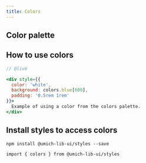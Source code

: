 ```yaml
---
title: Colors
---
```


## Color palette

<div>
  <color-palette></color-palette>
</div>

## How to use colors

```jsx
// @live

<div style={{
  color: 'white',
  background: colors.blue[600],
  padding: '0.5rem 1rem'
}}>
  Example of using a color from the colors palette.
</div>

```

## Install styles to access colors

```
npm install @umich-lib-ui/styles --save
```

```
import { colors } from @umich-lib-ui/styles
```